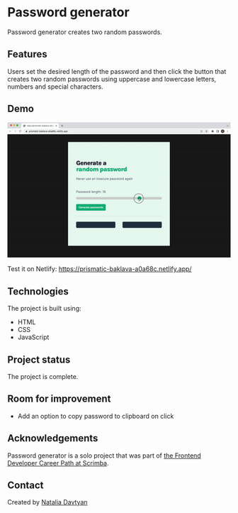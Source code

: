 # Password generator

Password generator creates two random passwords.

## Features
Users set the desired length of the password and then click the button that creates two random passwords using uppercase and lowercase letters, numbers and special characters.

## Demo
![The demonstration](./password-generator.gif)

Test it on Netlify: https://prismatic-baklava-a0a68c.netlify.app/

## Technologies
The project is built using:
* HTML
* CSS
* JavaScript

## Project status
The project is complete.

## Room for improvement
* Add an option to copy password to clipboard on click

## Acknowledgements
Password generator is a solo project that was part of [the Frontend Developer Career Path at Scrimba](https://scrimba.com/learn/frontend).

## Contact
Created by [Natalia Davtyan](https://github.com/nataliadavtyan)